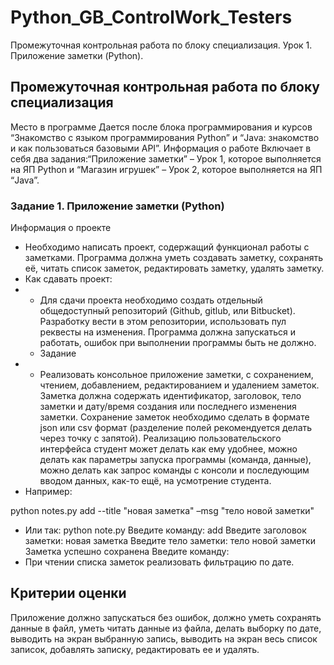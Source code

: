 # Python_GB_ControlWork_Testers

Промежуточная контрольная работа по блоку специализация.
Урок 1. Приложение заметки (Python).

## Промежуточная контрольная работа по блоку специализация

 Место в программе
 Дается после блока программирования и курсов “Знакомство с языком программирования Python” и “Java: знакомство и как пользоваться базовыми API”. Информация о работе
 Включает в себя два задания:“Приложение заметки” – Урок 1, которое выполняется на ЯП Python и “Магазин игрушек” – Урок 2, которое выполняется на ЯП “Java”.

### Задание 1. Приложение заметки (Python)

 Информация о проекте

- Необходимо написать проект, содержащий функционал работы с заметками. Программа должна уметь создавать заметку, сохранять её, читать список заметок, редактировать заметку, удалять заметку.
- Как сдавать проект:
- - Для сдачи проекта необходимо создать отдельный общедоступный репозиторий (Github, gitlub, или Bitbucket). Разработку вести в этом репозитории, использовать пул реквесты на изменения. Программа должна запускаться и работать, ошибок при выполнении программы быть не должно.
  - Задание
- - Реализовать консольное приложение заметки, с сохранением, чтением, добавлением, редактированием и удалением заметок. Заметка должна содержать идентификатор, заголовок, тело заметки и дату/время создания или последнего изменения заметки. Сохранение заметок необходимо сделать в формате json или csv формат (разделение полей рекомендуется делать через точку с запятой). Реализацию пользовательского интерфейса студент может делать как ему удобнее, можно делать как параметры запуска программы (команда, данные), можно делать как запрос команды с консоли и последующим вводом данных, как-то ещё, на усмотрение студента.
- Например:

python notes.py add --title "новая заметка" –msg "тело новой заметки"

- Или так:
 python note.py
 Введите команду: add
 Введите заголовок заметки: новая заметка
 Введите тело заметки: тело новой заметки
 Заметка успешно сохранена
 Введите команду:
- При чтении списка заметок реализовать фильтрацию по дате.

## Критерии оценки

 Приложение должно запускаться без ошибок, должно уметь сохранять данные в файл, уметь читать данные из файла, делать выборку по дате, выводить на экран выбранную запись, выводить на экран весь список записок, добавлять записку, редактировать ее и удалять.
